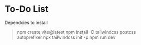 # To-Do List

Dependcies to install

> npm create vite@latest
> npm install -D tailwindcss postcss autoprefixer
> npx tailwindcss init -p
> npm run dev
